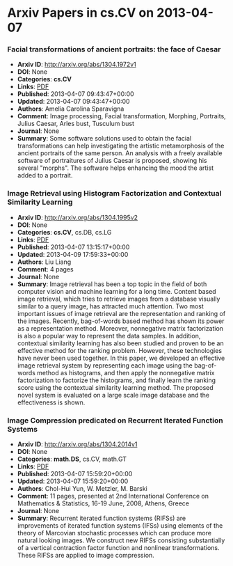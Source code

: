 # Arxiv Papers in cs.CV on 2013-04-07
### Facial transformations of ancient portraits: the face of Caesar
- **Arxiv ID**: http://arxiv.org/abs/1304.1972v1
- **DOI**: None
- **Categories**: **cs.CV**
- **Links**: [PDF](http://arxiv.org/pdf/1304.1972v1)
- **Published**: 2013-04-07 09:43:47+00:00
- **Updated**: 2013-04-07 09:43:47+00:00
- **Authors**: Amelia Carolina Sparavigna
- **Comment**: Image processing, Facial transformation, Morphing, Portraits, Julius
  Caesar, Arles bust, Tusculum bust
- **Journal**: None
- **Summary**: Some software solutions used to obtain the facial transformations can help investigating the artistic metamorphosis of the ancient portraits of the same person. An analysis with a freely available software of portraitures of Julius Caesar is proposed, showing his several "morphs". The software helps enhancing the mood the artist added to a portrait.



### Image Retrieval using Histogram Factorization and Contextual Similarity Learning
- **Arxiv ID**: http://arxiv.org/abs/1304.1995v2
- **DOI**: None
- **Categories**: **cs.CV**, cs.DB, cs.LG
- **Links**: [PDF](http://arxiv.org/pdf/1304.1995v2)
- **Published**: 2013-04-07 13:15:17+00:00
- **Updated**: 2013-04-09 17:59:33+00:00
- **Authors**: Liu Liang
- **Comment**: 4 pages
- **Journal**: None
- **Summary**: Image retrieval has been a top topic in the field of both computer vision and machine learning for a long time. Content based image retrieval, which tries to retrieve images from a database visually similar to a query image, has attracted much attention. Two most important issues of image retrieval are the representation and ranking of the images. Recently, bag-of-words based method has shown its power as a representation method. Moreover, nonnegative matrix factorization is also a popular way to represent the data samples. In addition, contextual similarity learning has also been studied and proven to be an effective method for the ranking problem. However, these technologies have never been used together. In this paper, we developed an effective image retrieval system by representing each image using the bag-of-words method as histograms, and then apply the nonnegative matrix factorization to factorize the histograms, and finally learn the ranking score using the contextual similarity learning method. The proposed novel system is evaluated on a large scale image database and the effectiveness is shown.



### Image Compression predicated on Recurrent Iterated Function Systems
- **Arxiv ID**: http://arxiv.org/abs/1304.2014v1
- **DOI**: None
- **Categories**: **math.DS**, cs.CV, math.GT
- **Links**: [PDF](http://arxiv.org/pdf/1304.2014v1)
- **Published**: 2013-04-07 15:59:20+00:00
- **Updated**: 2013-04-07 15:59:20+00:00
- **Authors**: Chol-Hui Yun, W. Metzler, M. Barski
- **Comment**: 11 pages, presented at 2nd International Conference on Mathematics &
  Statistics, 16-19 June, 2008, Athens, Greece
- **Journal**: None
- **Summary**: Recurrent iterated function systems (RIFSs) are improvements of iterated function systems (IFSs) using elements of the theory of Marcovian stochastic processes which can produce more natural looking images. We construct new RIFSs consisting substantially of a vertical contraction factor function and nonlinear transformations. These RIFSs are applied to image compression.



